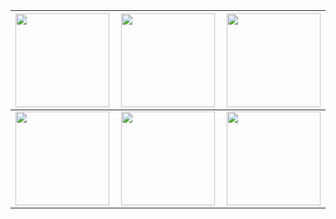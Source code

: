 |<img align="left" width=150 src="AGraber_Bowden.jpg"/>|<img align="left" width=150 src="AGraber_Bowden_Montagem.jpg"/>| <img align="left" width=150 src="Correia_Carro_X_E3D_V5.jpg"/>|<img align="left" width=150 src="Montagem_C.jpg"/> |<img align="left" width=150 src="Montagem_Correia_Carro_X_E3D_V5.jpg"/>   |
|---|---|---|---|---|
|<img align="left" width=150 src="Montagem_Correia_Carro_X_E3D_V6.jpg"/>|<img align="left" width=150 src="Montagem_D.jpg"/>| <img align="left" width=150 src="Montagem_E.jpg"/>|<img align="left" width=150 src="Montagem_G.jpg"/>|<img align="left" width=150 src="Suporte_Motor_Bowden.jpg"/>|
